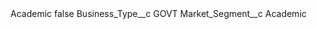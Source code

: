 <?xml version="1.0" encoding="UTF-8"?>
<CustomMetadata xmlns="http://soap.sforce.com/2006/04/metadata" xmlns:xsi="http://www.w3.org/2001/XMLSchema-instance" xmlns:xsd="http://www.w3.org/2001/XMLSchema">
    <label>Academic</label>
    <protected>false</protected>
    <values>
        <field>Business_Type__c</field>
        <value xsi:type="xsd:string">GOVT</value>
    </values>
    <values>
        <field>Market_Segment__c</field>
        <value xsi:type="xsd:string">Academic</value>
    </values>
</CustomMetadata>
